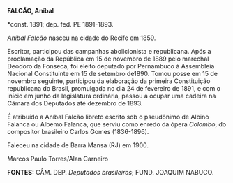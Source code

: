 **FALCÃO, Aníbal**

\*const. 1891; dep. fed. PE 1891-1893.

*Aníbal Falcão* nasceu na cidade do Recife em 1859.

Escritor, participou das campanhas abolicionista e republicana. Após a
proclamação da República em 15 de novembro de 1889 pelo marechal Deodoro
da Fonseca, foi eleito deputado por Pernambuco à Assembleia Nacional
Constituinte em 15 de setembro de1890. Tomou posse em 15 de novembro
seguinte, participou da elaboração da primeira Constituição republicana
do Brasil, promulgada no dia 24 de fevereiro de 1891, e com o início em
junho da legislatura ordinária, passou a ocupar uma cadeira na Câmara
dos Deputados até dezembro de 1893.

É atribuído a Aníbal Falcão libreto escrito sob o pseudônimo de Albino
Falanca ou Albemo Falanca, que serviu como enredo da ópera *Colombo*, do
compositor brasileiro Carlos Gomes (1836-1896).

Faleceu na cidade de Barra Mansa (RJ) em 1900.

Marcos Paulo Torres/Alan Carneiro

**FONTES:** CÂM. DEP. *Deputados brasileiros*; FUND. JOAQUIM NABUCO.
